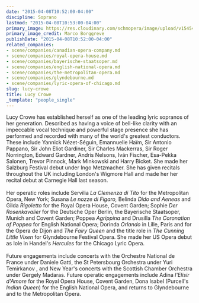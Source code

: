 ```yaml
---
date: "2015-04-08T10:52:00-04:00"
discipline: Soprano
lastmod: "2015-04-08T10:53:00-04:00"
primary_image: https://res.cloudinary.com/schmopera/image/upload/v1545409169/media/webhook-uploads/1428504796103/Lucy_Crowe_%25C2%25A9_Marco_Borggreve.jpg.jpg
primary_image_credit: Marco Borggreve
publishDate: "2015-04-08T10:52:00-04:00"
related_companies:
- scene/companies/canadian-opera-company.md
- scene/companies/royal-opera-house.md
- scene/companies/bayerische-staatsoper.md
- scene/companies/english-national-opera.md
- scene/companies/the-metropolitan-opera.md
- scene/companies/glyndebourne.md
- scene/companies/lyric-opera-of-chicago.md
slug: lucy-crowe
title: Lucy Crowe
_template: "people_single"
---
```


<p>
	Lucy Crowe has established herself as one of the leading lyric sopranos of her generation. Described as having a voice of bell-like clarity with an impeccable vocal technique and powerful stage presence she has performed and recorded with many of the world's greatest conductors. These include Yannick Nézet-Séguin, Emannuelle Haïm, Sir Antonio Pappano, Sir John Eliot Gardiner, Sir Charles Mackerras, Sir Roger Norrington, Edward Gardner, Andris Nelsons, Iván Fischer, Esa-Pekka Salonen, Trevor Pinnock, Mark Minkowski and Harry Bicket. She made her Salzburg Festival debut under Ingo Metzmacher. She has given recitals throughout the UK including London's Wigmore Hall and made her her recital debut at Carnegie Hall last season.<br>
	<br>
	Her operatic roles include Servilia <em>La Clemenza di Tito</em> for the Metropolitan Opera, New York; Susana <em>Le nozze di Figaro,</em> Belinda <em>Dido and Aeneas</em> and Gilda <em>Rigoletto</em> for the Royal Opera House, Covent Garden; Sophie <em>Der Rosenkavalier</em> for the Deutsche Oper Berlin, the Bayerische Staatsoper, Munich and Covent Garden; Poppea <em>Agrippina</em> and Drusilla <em>The Coronation of Poppea</em> for English National Opera; Dorinda <em>Orlando</em> in Lille, Paris and for the Opera de Dijon and <em>The Fairy Queen</em> and the title role in <em>The Cunning Little Vixen</em> for Glyndebourne Festival Opera. She made her US Opera debut as Iole in Handel's <em>Hercules</em> for the Chicago Lyric Opera.<br>
	<br>
	Future engagements include concerts with the Orchestre National de France under Daniele Gatti, the St Petersbourg Orchestra under Yuri Temirkanov , and New Year's concerts with the Scottish Chamber Orchestra under Gergely Madaras. Future operatic engagements include Adina <em>l'Elisir d'Amore</em> for the Royal Opera House, Covent Garden, Dona Isabel (Purcell's <em>Indian Queen</em>) for the English National Opera, and returns to Glyndebourne and to the Metropolitan Opera.
</p>
